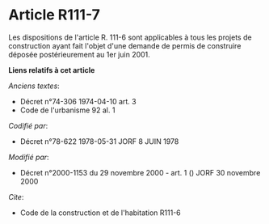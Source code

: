# Article R111-7

Les dispositions de l'article R. 111-6 sont applicables à tous les projets de construction ayant fait l'objet d'une demande
de permis de construire déposée postérieurement au 1er juin 2001.

**Liens relatifs à cet article**

_Anciens textes_:

  - Décret n°74-306 1974-04-10 art. 3
  - Code de l'urbanisme 92 al. 1

_Codifié par_:

  - Décret n°78-622 1978-05-31 JORF 8 JUIN 1978

_Modifié par_:

  - Décret n°2000-1153 du 29 novembre 2000 - art. 1 () JORF 30 novembre 2000

_Cite_:

  - Code de la construction et de l'habitation R111-6
